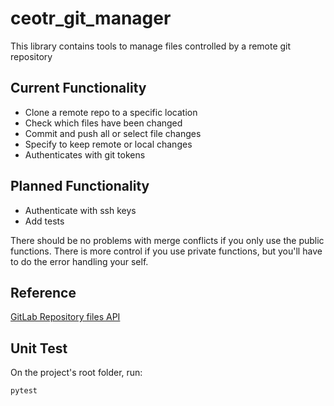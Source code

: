 # ceotr_git_manager

This library contains tools to manage files controlled by a remote git repository

## Current Functionality

* Clone a remote repo to a specific location
* Check which files have been changed
* Commit and push all or select file changes
* Specify to keep remote or local changes
* Authenticates with git tokens

## Planned Functionality

* Authenticate with ssh keys
* Add tests

There should be no problems with merge conflicts if you only use the public functions. There is more control if you use
private functions, but you'll have to do the error handling your self.

## Reference

[GitLab Repository files API](https://docs.gitlab.com/ee/api/repository_files.html)

## Unit Test

On the project's root folder, run:

```shell
pytest
```
